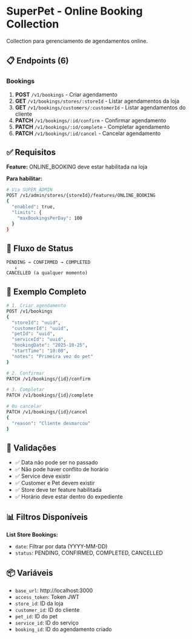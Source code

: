 # SuperPet - Online Booking Collection

Collection para gerenciamento de agendamentos online.

## 📋 Endpoints (6)

### Bookings
1. **POST** `/v1/bookings` - Criar agendamento
2. **GET** `/v1/bookings/stores/:storeId` - Listar agendamentos da loja
3. **GET** `/v1/bookings/customers/:customerId` - Listar agendamentos do cliente
4. **PATCH** `/v1/bookings/:id/confirm` - Confirmar agendamento
5. **PATCH** `/v1/bookings/:id/complete` - Completar agendamento
6. **PATCH** `/v1/bookings/:id/cancel` - Cancelar agendamento

## ✅ Requisitos

**Feature:** ONLINE_BOOKING deve estar habilitada na loja

**Para habilitar:**
```bash
# Via SUPER_ADMIN
POST /v1/admin/stores/{storeId}/features/ONLINE_BOOKING
{
  "enabled": true,
  "limits": {
    "maxBookingsPerDay": 100
  }
}
```

## 🔄 Fluxo de Status

```
PENDING → CONFIRMED → COMPLETED
   ↓
CANCELLED (a qualquer momento)
```

## 📝 Exemplo Completo

```bash
# 1. Criar agendamento
POST /v1/bookings
{
  "storeId": "uuid",
  "customerId": "uuid",
  "petId": "uuid",
  "serviceId": "uuid",
  "bookingDate": "2025-10-25",
  "startTime": "10:00",
  "notes": "Primeira vez do pet"
}

# 2. Confirmar
PATCH /v1/bookings/{id}/confirm

# 3. Completar
PATCH /v1/bookings/{id}/complete

# Ou cancelar
PATCH /v1/bookings/{id}/cancel
{
  "reason": "Cliente desmarcou"
}
```

## 🎯 Validações

- ✅ Data não pode ser no passado
- ✅ Não pode haver conflito de horário
- ✅ Service deve existir
- ✅ Customer e Pet devem existir
- ✅ Store deve ter feature habilitada
- ✅ Horário deve estar dentro do expediente

## 📊 Filtros Disponíveis

**List Store Bookings:**
- `date`: Filtrar por data (YYYY-MM-DD)
- `status`: PENDING, CONFIRMED, COMPLETED, CANCELLED

## 📦 Variáveis

- `base_url`: http://localhost:3000
- `access_token`: Token JWT
- `store_id`: ID da loja
- `customer_id`: ID do cliente
- `pet_id`: ID do pet
- `service_id`: ID do serviço
- `booking_id`: ID do agendamento criado

